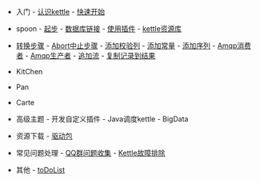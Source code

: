    - 入门
    - [认识kettle](/home)
    - [快速开始](/quickstart)
    
   - spoon
    - [起步](/spoon/start)
    - [数据库链接](/spoon/db-conect)
    - [使用插件](/spoon/plugins.md)
    - [kettle资源库](/spoon/repositorie.md)
   - [转换步骤](/step/transformationStep.md)
    - [Abort中止步骤](/step/abort.md)
    - [添加校验列](/step/addACheckSum.md)
    - [添加常量](/step/addAConstants.md)
    - [添加序列](/step/addSequence.md)
    - [Amqp消费者](/step/ampqConsumer.md)
    - [Amqp生产者](/step/ampqProducer.md)
    - [追加流](/step/ampqConsumer.md)
    - [复制记录到结果](/step/copyRowsToResult.md)
   - KitChen
   - Pan
   - Carte
   - 高级主题
    - 开发自定义插件
    - Java调度kettle
    - BigData
   - 资源下载
    - [驱动包](/download)
   - 常见问题处理
    - [QQ群问题收集](/Q&A/group%60s%20qq%20Q&A.md)
    - [Kettle故障排除](/Q&A/dataIntegrationIssues.md)
    
   - 其他
    - [toDoList](/todolist.md)
